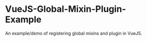# VueJS-Global-Mixin-Plugin-Example
An example/demo of registering global mixins and plugin in VueJS.
